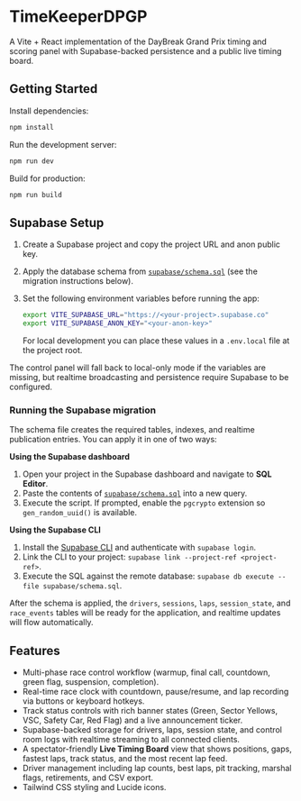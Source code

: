 # TimeKeeperDPGP

A Vite + React implementation of the DayBreak Grand Prix timing and scoring panel with Supabase-backed persistence and a public live timing board.

## Getting Started

Install dependencies:

```bash
npm install
```

Run the development server:

```bash
npm run dev
```

Build for production:

```bash
npm run build
```

## Supabase Setup

1. Create a Supabase project and copy the project URL and anon public key.
2. Apply the database schema from [`supabase/schema.sql`](./supabase/schema.sql) (see the migration instructions below).
3. Set the following environment variables before running the app:

   ```bash
   export VITE_SUPABASE_URL="https://<your-project>.supabase.co"
   export VITE_SUPABASE_ANON_KEY="<your-anon-key>"
   ```

   For local development you can place these values in a `.env.local` file at the project root.

The control panel will fall back to local-only mode if the variables are missing, but realtime broadcasting and persistence require Supabase to be configured.

### Running the Supabase migration

The schema file creates the required tables, indexes, and realtime publication entries. You can apply it in one of two ways:

**Using the Supabase dashboard**

1. Open your project in the Supabase dashboard and navigate to **SQL Editor**.
2. Paste the contents of [`supabase/schema.sql`](./supabase/schema.sql) into a new query.
3. Execute the script. If prompted, enable the `pgcrypto` extension so `gen_random_uuid()` is available.

**Using the Supabase CLI**

1. Install the [Supabase CLI](https://supabase.com/docs/guides/cli) and authenticate with `supabase login`.
2. Link the CLI to your project: `supabase link --project-ref <project-ref>`.
3. Execute the SQL against the remote database: `supabase db execute --file supabase/schema.sql`.

After the schema is applied, the `drivers`, `sessions`, `laps`, `session_state`, and `race_events` tables will be ready for the application, and realtime updates will flow automatically.

## Features

- Multi-phase race control workflow (warmup, final call, countdown, green flag, suspension, completion).
- Real-time race clock with countdown, pause/resume, and lap recording via buttons or keyboard hotkeys.
- Track status controls with rich banner states (Green, Sector Yellows, VSC, Safety Car, Red Flag) and a live announcement ticker.
- Supabase-backed storage for drivers, laps, session state, and control room logs with realtime streaming to all connected clients.
- A spectator-friendly **Live Timing Board** view that shows positions, gaps, fastest laps, track status, and the most recent lap feed.
- Driver management including lap counts, best laps, pit tracking, marshal flags, retirements, and CSV export.
- Tailwind CSS styling and Lucide icons.
